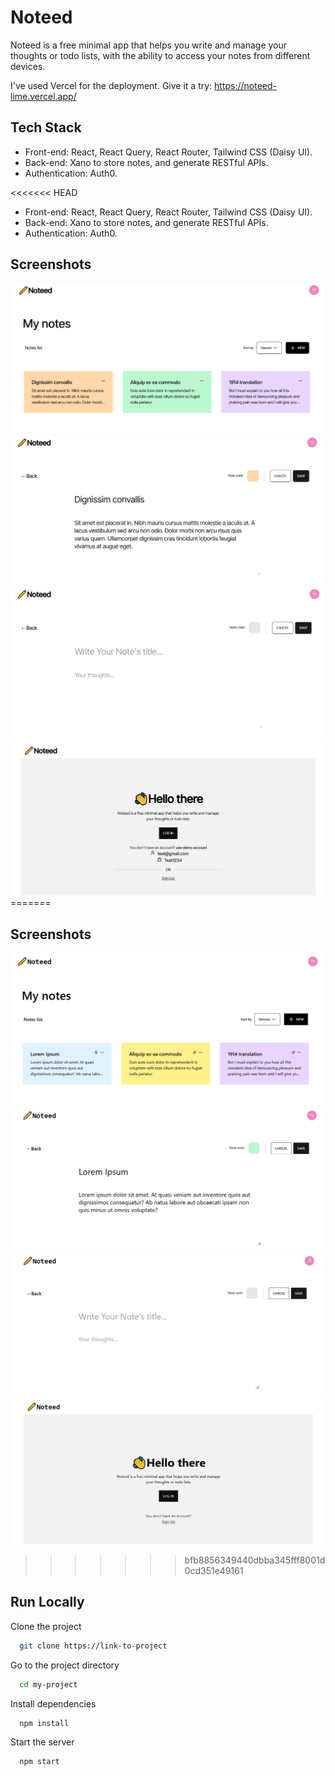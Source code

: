 # Noteed

Noteed is a free minimal app that helps you write and manage your thoughts or todo lists, with the ability to access your notes from different devices.

I've used Vercel for the deployment. Give it a try: https://noteed-lime.vercel.app/

## Tech Stack

- Front-end: React, React Query, React Router, Tailwind CSS (Daisy UI).
- Back-end: Xano to store notes, and generate RESTful APIs.
- Authentication: Auth0.

<<<<<<< HEAD

- Front-end: React, React Query, React Router, Tailwind CSS (Daisy UI).
- Back-end: Xano to store notes, and generate RESTful APIs.
- Authentication: Auth0.

## Screenshots

<img src="./src/assets/screen2.PNG" width="full" title="noteed dashboard">
<img src="./src/assets/screen3.PNG" width="full" title="noteed edit">
<img src="./src/assets/screen4.PNG" width="full" title="noteed add">
<img src="./src/assets/screen1.PNG" width="full" title="noteed login">
=======

## Screenshots

<img src="https://github.com/Salaheddine999/Noteed/blob/main/src/assets/noteed_2updated.PNG" width="full" title="hover text">
<img src="https://github.com/Salaheddine999/Noteed/blob/main/src/assets/noteed3.PNG" width="full" title="hover text">
<img src="https://github.com/Salaheddine999/Noteed/blob/main/src/assets/noteed4.PNG" width="full" title="hover text">
<img src="https://github.com/Salaheddine999/Noteed/blob/main/src/assets/noteed1.PNG" width="full" title="hover text">

> > > > > > > bfb8856349440dbba345fff8001d0cd351e49161

## Run Locally

Clone the project

```bash
  git clone https://link-to-project
```

Go to the project directory

```bash
  cd my-project
```

Install dependencies

```bash
  npm install
```

Start the server

```bash
  npm start
```
